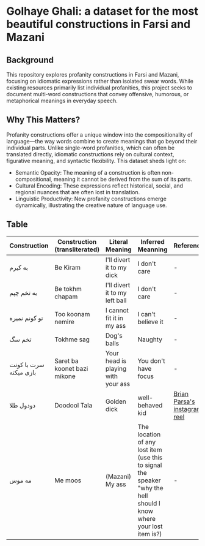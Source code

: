 # Golhaye Ghali: a dataset for the most beautiful constructions in Farsi and Mazani

## Background
This repository explores profanity constructions in Farsi and Mazani, focusing on idiomatic expressions rather than isolated swear words. While existing resources primarily list individual profanities, this project seeks to document multi-word constructions that convey offensive, humorous, or metaphorical meanings in everyday speech.

## Why This Matters?
Profanity constructions offer a unique window into the compositionality of language—the way words combine to create meanings that go beyond their individual parts. Unlike single-word profanities, which can often be translated directly, idiomatic constructions rely on cultural context, figurative meaning, and syntactic flexibility. This dataset sheds light on:

- Semantic Opacity: The meaning of a construction is often non-compositional, meaning it cannot be derived from the sum of its parts.
- Cultural Encoding: These expressions reflect historical, social, and regional nuances that are often lost in translation.
- Linguistic Productivity: New profanity constructions emerge dynamically, illustrating the creative nature of language use.

## Table

| Construction | Construction (transliterated) | Literal Meaning | Inferred Meanning | References |
|----------|----------|----------|----------|----------|
| به کیرم  | Be Kiram | I'll divert it to my dick | I don't care  | - |
| به تخم چپم | Be tokhm chapam | I'll divert it to my left ball  | I don't care  | - |
| تو کونم نمیره   | Too koonam nemire | I cannot fit it in my ass  | I can't believe it | -  |
| تخم سگ | Tokhme sag | Dog's balls | Naughty | - |
| سرت با کونت بازی میکنه | Saret ba koonet bazi mikone | Your head is playing with your ass | You don't have focus | - |
| دودول طلا | Doodool Tala | Golden dick | well-behaved kid | [Brian Parsa's instagram reel](https://www.instagram.com/reel/CyRgJEPPO0c/?igsh=cHNoMGYyejA2djg5) |
| مه موس | Me moos | (Mazani) My ass | The location of any lost item (use this to signal the speaker "why the hell should I know where your lost item is?) | - |
